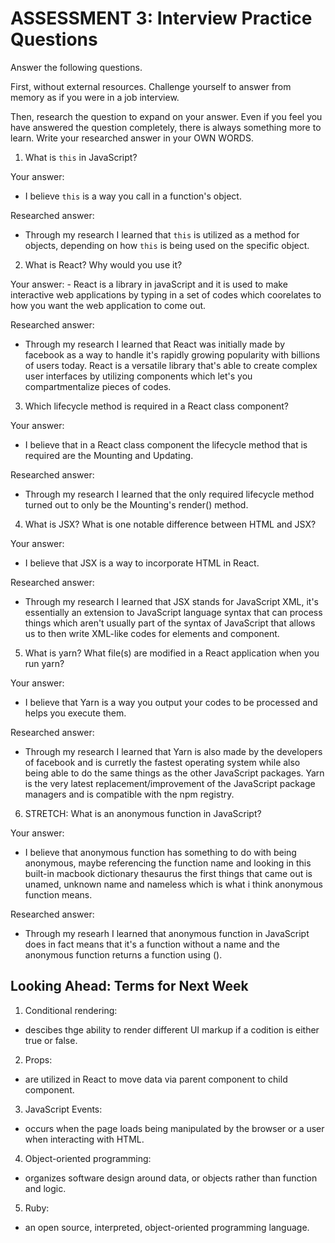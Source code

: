 # ASSESSMENT 3: Interview Practice Questions

Answer the following questions.

First, without external resources. Challenge yourself to answer from memory as if you were in a job interview.

Then, research the question to expand on your answer. Even if you feel you have answered the question completely, there is always something more to learn. Write your researched answer in your OWN WORDS.


1. What is `this` in JavaScript?

  Your answer:
  - I believe `this` is a way you call in a function's object.

  Researched answer:
  - Through my research I learned that `this` is utilized as a method for objects, depending on how `this` is being used on the specific object.


2. What is React? Why would you use it?

  Your answer:
    - React is a library in javaScript and it is used to make interactive web applications by typing in a set of codes which coorelates to how you want the web application to come out.

  Researched answer:
  - Through my research I learned that React was initially made by facebook as a way to handle it's rapidly growing popularity with billions of users today. React is a versatile library that's able to create complex user interfaces by utilizing components which let's you compartmentalize pieces of codes.


3. Which lifecycle method is required in a React class component?

  Your answer:
  - I believe that in a React class component the lifecycle method that is required are the Mounting and Updating.

  Researched answer:
  - Through my research I learned that the only required lifecycle method turned out to only be the Mounting's render() method.


4. What is JSX? What is one notable difference between HTML and JSX?

  Your answer:
  - I believe that JSX is a way to incorporate HTML in React.

  Researched answer:
  - Through my research I learned that JSX stands for 
  JavaScript XML, it's essentially an extension to JavaScript language syntax that can process things which aren't usually part of the syntax of JavaScript that allows us to then write XML-like codes for elements and component.


5. What is yarn? What file(s) are modified in a React application when you run yarn?

  Your answer:
  - I believe that Yarn is a way you output your codes to be processed and helps you execute them.

  Researched answer:
  - Through my research I learned that Yarn is also made by the developers of facebook and is curretly the fastest operating system while also being able to do the same things as the other JavaScript packages. Yarn is the very latest replacement/improvement of the JavaScript package managers and is compatible with the npm registry.

6. STRETCH: What is an anonymous function in JavaScript?

  Your answer:
  - I believe that anonymous function has something to do with being anonymous, maybe referencing the function name and looking in this built-in macbook dictionary thesaurus the first things that came out is unamed, unknown name and nameless which is what i think anonymous function means.

  Researched answer:
  - Through my researh I learned that anonymous function in JavaScript does in fact means that it's a function without a name and the anonymous function returns a function using ().


## Looking Ahead: Terms for Next Week

1. Conditional rendering:
  - descibes thge ability to render different UI markup if a codition is either true or false.

2. Props:
  - are utilized in React to move data via parent component to child component.

3. JavaScript Events:
  - occurs when the page loads being manipulated by the browser or a user when interacting with HTML.

4. Object-oriented programming:
  - organizes software design around data, or objects rather than function and logic.

5. Ruby:
  - an open source, interpreted, object-oriented programming language.